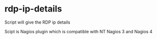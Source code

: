 # rdp-ip-details
Script will give the RDP ip details

Scipt is Nagios plugin which is compatible with NT Nagios 3 and Nagios 4 

